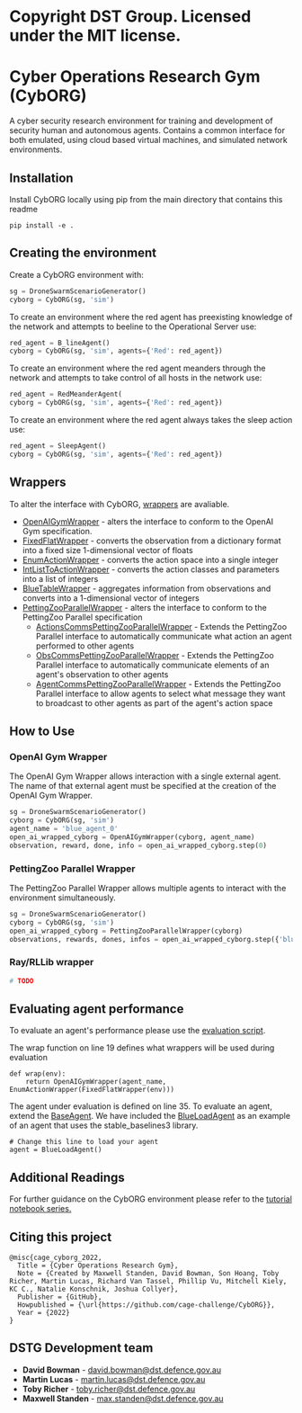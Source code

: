 # Copyright DST Group. Licensed under the MIT license.

# Cyber Operations Research Gym (CybORG)

A cyber security research environment for training and development of security human and autonomous agents. Contains a common interface for both emulated, using cloud based virtual machines, and simulated network environments.

## Installation

Install CybORG locally using pip from the main directory that contains this readme

```
pip install -e .
```


## Creating the environment
Create a CybORG environment with:
```python
sg = DroneSwarmScenarioGenerator()
cyborg = CybORG(sg, 'sim')
```

 


To create an environment where the red agent has preexisting knowledge of the network and attempts to beeline to the Operational Server use:

 

```python
red_agent = B_lineAgent()
cyborg = CybORG(sg, 'sim', agents={'Red': red_agent})
```
To create an environment where the red agent meanders through the network and attempts to take control of all hosts in the network use:

 

```python
red_agent = RedMeanderAgent(
cyborg = CybORG(sg, 'sim', agents={'Red': red_agent})
```
To create an environment where the red agent always takes the sleep action use:
```python
red_agent = SleepAgent()
cyborg = CybORG(sg, 'sim', agents={'Red': red_agent})
```

 

## Wrappers

 

To alter the interface with CybORG, [wrappers](../../PycharmProjects/CybORG/CybORG/Agents/Wrappers) are avaliable.

 

* [OpenAIGymWrapper](../../PycharmProjects/CybORG/CybORG/Agents/Wrappers/OpenAIGymWrapper.py) - alters the interface to conform to the OpenAI Gym specification.
* [FixedFlatWrapper](../../PycharmProjects/CybORG/CybORG/Agents/Wrappers/FixedFlatWrapper.py) - converts the observation from a dictionary format into a fixed size 1-dimensional vector of floats
* [EnumActionWrapper](../../PycharmProjects/CybORG/CybORG/Agents/Wrappers/EnumActionWrapper.py) - converts the action space into a single integer
* [IntListToActionWrapper](../../PycharmProjects/CybORG/CybORG/Agents/Wrappers/IntListToAction.py) - converts the action classes and parameters into a list of integers
* [BlueTableWrapper](../../PycharmProjects/CybORG/CybORG/Agents/Wrappers/BlueTableWrapper.py) - aggregates information from observations and converts into a 1-dimensional vector of integers
* [PettingZooParallelWrapper](../../PycharmProjects/CybORG/CybORG/Agents/Wrappers/PettingZooParallelWrapper.py) - alters the interface to conform to the PettingZoo Parallel specification
    * [ActionsCommsPettingZooParallelWrapper](../../PycharmProjects/CybORG/CybORG/Agents/Wrappers/CommsPettingZooParallelWrapper.py) - Extends the PettingZoo Parallel interface to automatically communicate what action an agent performed to other agents
    * [ObsCommsPettingZooParallelWrapper](../../PycharmProjects/CybORG/CybORG/Agents/Wrappers/CommsPettingZooParallelWrapper.py) - Extends the PettingZoo Parallel interface to automatically communicate elements of an agent's observation to other agents
    * [AgentCommsPettingZooParallelWrapper](../../PycharmProjects/CybORG/CybORG/Agents/Wrappers/CommsPettingZooParallelWrapper.py) - Extends the PettingZoo Parallel interface to allow agents to select what message they want to broadcast to other agents as part of the agent's action space

## How to Use

### OpenAI Gym Wrapper

The OpenAI Gym Wrapper allows interaction with a single external agent. The name of that external agent must be specified at the creation of the OpenAI Gym Wrapper.

```python
sg = DroneSwarmScenarioGenerator()
cyborg = CybORG(sg, 'sim')
agent_name = 'blue_agent_0'
open_ai_wrapped_cyborg = OpenAIGymWrapper(cyborg, agent_name)
observation, reward, done, info = open_ai_wrapped_cyborg.step(0)
```

### PettingZoo Parallel Wrapper

The PettingZoo Parallel Wrapper allows multiple agents to interact with the environment simultaneously.

```python
sg = DroneSwarmScenarioGenerator()
cyborg = CybORG(sg, 'sim')
open_ai_wrapped_cyborg = PettingZooParallelWrapper(cyborg)
observations, rewards, dones, infos = open_ai_wrapped_cyborg.step({'blue_agent_0': 0, 'blue_agent_1': 0})
```

### Ray/RLLib wrapper  
```python
# TODO
```
 


## Evaluating agent performance

 

To evaluate an agent's performance please use the [evaluation script](../../PycharmProjects/CybORG/CybORG/Evaluation/evaluation.py). 

 


The wrap function on line 19 defines what wrappers will be used during evaluation
```
def wrap(env):
    return OpenAIGymWrapper(agent_name, EnumActionWrapper(FixedFlatWrapper(env)))
```
The agent under evaluation is defined on line 35. 
To evaluate an agent, extend the [BaseAgent](../../PycharmProjects/CybORG/CybORG/Agents/SimpleAgents/BaseAgent.py). 
We have included the [BlueLoadAgent](../../PycharmProjects/CybORG/CybORG/Agents/SimpleAgents/BlueLoadAgent.py) as an example of an agent that uses the stable_baselines3 library.
```
# Change this line to load your agent
agent = BlueLoadAgent()
```

## Additional Readings
For further guidance on the CybORG environment please refer to the [tutorial notebook series.](../../PycharmProjects/CybORG/CybORG/Tutorial)

## Citing this project
```
@misc{cage_cyborg_2022, 
  Title = {Cyber Operations Research Gym}, 
  Note = {Created by Maxwell Standen, David Bowman, Son Hoang, Toby Richer, Martin Lucas, Richard Van Tassel, Phillip Vu, Mitchell Kiely, KC C., Natalie Konschnik, Joshua Collyer}, 
  Publisher = {GitHub}, 
  Howpublished = {\url{https://github.com/cage-challenge/CybORG}}, 
  Year = {2022} 
}
```

## DSTG Development team 

* **David Bowman** - david.bowman@dst.defence.gov.au
* **Martin Lucas** - martin.lucas@dst.defence.gov.au
* **Toby Richer** - toby.richer@dst.defence.gov.au
* **Maxwell Standen** - max.standen@dst.defence.gov.au
